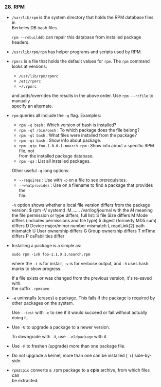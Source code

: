 ### 28. RPM

  * `/var/lib/rpm` is the system directory that holds the RPM database files in  
    Berkeley DB hash files.

    `rpm --rebuilddb` can repair this database from installed package headers.

  * `/usr/lib/rpm/rpm` has helper programs and scripts used by RPM.

  * `rpmrc` is a file that holds the default values for `rpm`. The `rpm` command  
    looks at versions:
      * `/usr/lib/rpm/rpmrc`
      * `/etc/rpmrc`
      * `~/.rpmrc`

    and adds/overrides the results in the above order. Use `rpm --rcfile` to manually  
    specify an alternate.

  * `rpm` queries all include the `-q` flag. Examples:
    * `rpm -q bash` : Which version of bash is installed?
    * `rpm -qf /bin/bash` : To which package does the file belong?
    * `rpm -ql bash` : What files were installed from the package?
    * `rpm -qi bash` : Show info about package.
    * `rpm -qip foo-1.0.0.1.noarch.rpm` : Show info about a specific RPM file, not  
      from the installed package database.
    * `rpm -qa` : List all installed packages.

    Other useful `-q` long options:
      * `--requires` : Use with `-p` on a file to see prerequisites.
      * `--whatprovides` : Use on a filename to find a package that provides the  
        file.

    `-V` option shows whether a local file version differs from the package version:
        $ rpm -V systemd
        .M.......    /var/log/journal
    with the *M* meaning the file permission or type differs, full list:
        S file Size differs
        M Mode differs (includes permissions and file type)
        5 digest (formerly MD5 sum) differs
        D Device major/minor number mismatch
        L readLink(2) path mismatch
        U User ownership differs
        G Group ownership differs
        T mTime differs
        P caPabilities differ
  * Installing a package is a simple as:

    `sudo rpm -ivh foo-1.1.0.1.noarch.rpm`

    where the `-i` is for install, `-v` is for verbose output, and `-h` uses hash  
    marks to show progress.

    If a file exists or was changed from the previous version, it's re-saved with  
    the suffix `.rpmsave`.

  * `-e` uninstalls (erases) a package. This fails if the package is required by  
    other packages on the system.

    Use `--test` with `-e` to see if it would succeed or fail without actually doing it.

  * Use `-U` to upgrade a package to a newer version.

    To downgrade with `-U`, use `--oldpackage` with it.

  * Use `-F` to freshen (upgrade) more than one package file.

  * Do not upgrade a kernel, more than one can be installed (`-i`) side-by-side.

  * `rpm2cpio` converts a .rpm package to a **cpio** archive, from which files can  
    be extracted.
